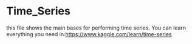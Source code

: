 # Time_Series
this file shows the main bases for performing time series. You can learn everything you need in:https://www.kaggle.com/learn/time-series

